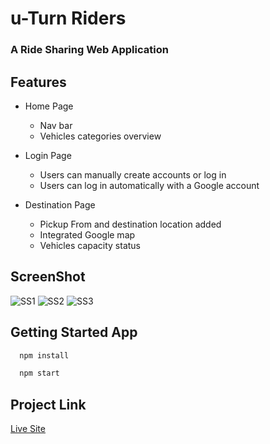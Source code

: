 # u-Turn Riders

### A Ride Sharing Web Application

## Features

- Home Page

  - Nav bar
  - Vehicles categories overview

- Login Page

  - Users can manually create accounts or log in
  - Users can log in automatically with a Google account

- Destination Page
  - Pickup From and destination location added
  - Integrated Google map
  - Vehicles capacity status

## ScreenShot

<!-- imgages -->

![SS1](https://res.cloudinary.com/dxvzhnyuo/image/upload/v1619855694/riders_dkb2aq.png)
![SS2](https://res.cloudinary.com/dxvzhnyuo/image/upload/v1619855684/map_ubuenm.png)
![SS3](https://res.cloudinary.com/dxvzhnyuo/image/upload/v1619855706/log_fvzzyt.png)

## Getting Started App

<!-- Code -->

```bash
  npm install

  npm start
```

## Project Link

<!-- Links -->

[Live Site](https://u-turn-riders.web.app/)
